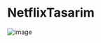 # NetflixTasarim
![image](https://github.com/dagesin/NetflixTasarim/assets/140525344/e6ce0e2c-d072-4587-8d88-904b5eb9a532)
